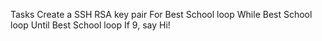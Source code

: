 Tasks
Create a SSH RSA key pair
For Best School loop
While Best School loop
Until Best School loop
If 9, say Hi!

